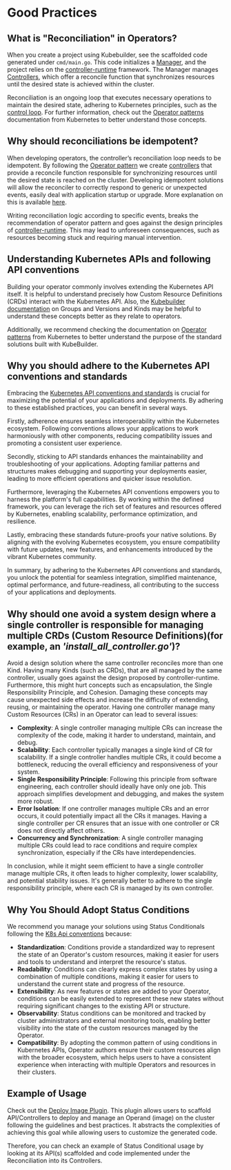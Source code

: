 # Good Practices

## What is "Reconciliation" in Operators?

When you create a project using Kubebuilder, see the scaffolded code generated under `cmd/main.go`. This code initializes a [Manager][controller-runtime-manager], and the project relies on the [controller-runtime][controller-runtime] framework. The Manager manages [Controllers][controllers], which offer a reconcile function that synchronizes resources until the desired state is achieved within the cluster.

Reconciliation is an ongoing loop that executes necessary operations to maintain the desired state, adhering to Kubernetes principles, such as the [control loop][k8s-control-loop]. For further information, check out the [Operator patterns][k8s-operator-pattern] documentation from Kubernetes to better understand those concepts.

## Why should reconciliations be idempotent?

When developing operators, the controller’s reconciliation loop needs to be idempotent. By following the [Operator pattern][operator-pattern] we create [controllers][controllers] that provide a reconcile function responsible for synchronizing resources until the desired state is reached on the cluster. Developing idempotent solutions will allow the reconciler to correctly respond to generic or unexpected events, easily deal with application startup or upgrade. More explanation on this is available [here][controller-runtime-topic].

Writing reconciliation logic according to specific events, breaks the recommendation of operator pattern and goes against the design principles of [controller-runtime][controller-runtime]. This may lead to unforeseen consequences, such as resources becoming stuck and requiring manual intervention.

## Understanding Kubernetes APIs and following API conventions

Building your operator commonly involves extending the Kubernetes API itself. It is helpful to understand precisely how Custom Resource Definitions (CRDs) interact with the Kubernetes API. Also, the [Kubebuilder documentation][docs] on Groups and Versions and Kinds may be helpful to understand these concepts better as they relate to operators.

Additionally, we recommend checking the documentation on [Operator patterns][operator-pattern] from Kubernetes to better understand the purpose of the standard solutions built with KubeBuilder.

## Why you should adhere to the Kubernetes API conventions and standards

Embracing the [Kubernetes API conventions and standards][k8s-api-conventions] is crucial for maximizing the potential of your applications and deployments. By adhering to these established practices, you can benefit in several ways.

Firstly, adherence ensures seamless interoperability within the Kubernetes ecosystem. Following conventions allows your applications to work harmoniously with other components, reducing compatibility issues and promoting a consistent user experience.

Secondly, sticking to API standards enhances the maintainability and troubleshooting of your applications. Adopting familiar patterns and structures makes debugging and supporting your deployments easier, leading to more efficient operations and quicker issue resolution.

Furthermore, leveraging the Kubernetes API conventions empowers you to harness the platform's full capabilities. By working within the defined framework, you can leverage the rich set of features and resources offered by Kubernetes, enabling scalability, performance optimization, and resilience.

Lastly, embracing these standards future-proofs your native solutions. By aligning with the evolving Kubernetes ecosystem, you ensure compatibility with future updates, new features, and enhancements introduced by the vibrant Kubernetes community.

In summary, by adhering to the Kubernetes API conventions and standards, you unlock the potential for seamless integration, simplified maintenance, optimal performance, and future-readiness, all contributing to the success of your applications and deployments.

## Why should one avoid a system design where a single controller is responsible for managing multiple CRDs (Custom Resource Definitions)(for example, an _'install_all_controller.go'_)?

Avoid a design solution where the same controller reconciles more than one Kind. Having many Kinds (such as CRDs), that are all managed by the same controller, usually goes against the design proposed by controller-runtime. Furthermore, this might hurt concepts such as encapsulation, the Single Responsibility Principle, and Cohesion. Damaging these concepts may cause unexpected side effects and increase the difficulty of extending, reusing, or maintaining the operator.
Having one controller manage many Custom Resources (CRs) in an Operator can lead to several issues:

- **Complexity**: A single controller managing multiple CRs can increase the complexity of the code, making it harder to understand, maintain, and debug.
- **Scalability**: Each controller typically manages a single kind of CR for scalability. If a single controller handles multiple CRs, it could become a bottleneck, reducing the overall efficiency and responsiveness of your system.
- **Single Responsibility Principle**: Following this principle from software engineering, each controller should ideally have only one job. This approach simplifies development and debugging, and makes the system more robust.
- **Error Isolation**: If one controller manages multiple CRs and an error occurs, it could potentially impact all the CRs it manages. Having a single controller per CR ensures that an issue with one controller or CR does not directly affect others.
- **Concurrency and Synchronization**: A single controller managing multiple CRs could lead to race conditions and require complex synchronization, especially if the CRs have interdependencies.

In conclusion, while it might seem efficient to have a single controller manage multiple CRs, it often leads to higher complexity, lower scalability, and potential stability issues. It's generally better to adhere to the single responsibility principle, where each CR is managed by its own controller.

## Why You Should Adopt Status Conditions

We recommend you manage your solutions using Status Conditionals following the [K8s Api conventions][k8s-api-conventions] because:

- **Standardization**: Conditions provide a standardized way to represent the state of an Operator's custom resources, making it easier for users and tools to understand and interpret the resource's status.
- **Readability**: Conditions can clearly express complex states by using a combination of multiple conditions, making it easier for users to understand the current state and progress of the resource.
- **Extensibility**: As new features or states are added to your Operator, conditions can be easily extended to represent these new states without requiring significant changes to the existing API or structure.
- **Observability**: Status conditions can be monitored and tracked by cluster administrators and external monitoring tools, enabling better visibility into the state of the custom resources managed by the Operator.
- **Compatibility**: By adopting the common pattern of using conditions in Kubernetes APIs, Operator authors ensure their custom resources align with the broader ecosystem, which helps users to have a consistent experience when interacting with multiple Operators and resources in their clusters.

<aside class="note">
<h1> Example of Usage </h1>

Check out the [Deploy Image Plugin][deploy-image]. This plugin allows users to scaffold API/Controllers to deploy and manage an Operand (image) on the cluster following the guidelines and best practices. It abstracts the
complexities of achieving this goal while allowing users to customize the generated code.

Therefore, you can check an example of Status Conditional usage by looking at its API(s) scaffolded and code implemented under the Reconciliation into its Controllers.

</aside>

[docs]: /cronjob-tutorial/gvks.html
[operator-pattern]: https://kubernetes.io/docs/concepts/extend-kubernetes/operator/
[controllers]: https://kubernetes.io/docs/concepts/architecture/controller/
[controller-runtime-topic]: https://github.com/kubernetes-sigs/controller-runtime/blob/main/FAQ.md#q-how-do-i-have-different-logic-in-my-reconciler-for-different-types-of-events-eg-create-update-delete
[controller-runtime]: https://github.com/kubernetes-sigs/controller-runtime
[deploy-image]: /plugins/available/deploy-image-plugin-v1-alpha.md
[controller-runtime-manager]: https://github.com/kubernetes-sigs/controller-runtime/blob/304027bcbe4b3f6d582180aec5759eb4db3f17fd/pkg/manager/manager.go#L53
[k8s-api-conventions]: https://github.com/kubernetes/community/blob/master/contributors/devel/sig-architecture/api-conventions.md
[k8s-control-loop]: https://kubernetes.io/docs/concepts/architecture/controller/
[k8s-operator-pattern]: https://kubernetes.io/docs/concepts/extend-kubernetes/operator/

